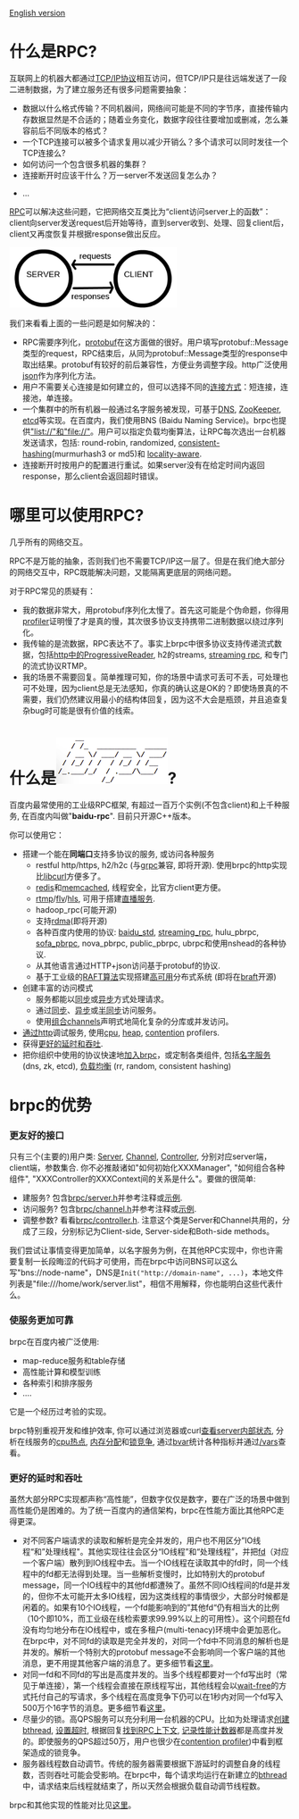 [English version](../en/overview.md)

# 什么是RPC?

互联网上的机器大都通过[TCP/IP协议](http://en.wikipedia.org/wiki/Internet_protocol_suite)相互访问，但TCP/IP只是往远端发送了一段二进制数据，为了建立服务还有很多问题需要抽象：

- 数据以什么格式传输？不同机器间，网络间可能是不同的字节序，直接传输内存数据显然是不合适的；随着业务变化，数据字段往往要增加或删减，怎么兼容前后不同版本的格式？
- 一个TCP连接可以被多个请求复用以减少开销么？多个请求可以同时发往一个TCP连接么?
- 如何访问一个包含很多机器的集群？
- 连接断开时应该干什么？万一server不发送回复怎么办？

* ...

[RPC](http://en.wikipedia.org/wiki/Remote_procedure_call)可以解决这些问题，它把网络交互类比为“client访问server上的函数”：client向server发送request后开始等待，直到server收到、处理、回复client后，client又再度恢复并根据response做出反应。

![rpc.png](../images/rpc.png)

我们来看看上面的一些问题是如何解决的：

- RPC需要序列化，[protobuf](https://github.com/google/protobuf)在这方面做的很好。用户填写protobuf::Message类型的request，RPC结束后，从同为protobuf::Message类型的response中取出结果。protobuf有较好的前后兼容性，方便业务调整字段。http广泛使用[json](http://www.json.org/)作为序列化方法。
- 用户不需要关心连接是如何建立的，但可以选择不同的[连接方式](client.md#连接方式)：短连接，连接池，单连接。
- 一个集群中的所有机器一般通过名字服务被发现，可基于[DNS](https://en.wikipedia.org/wiki/Domain_Name_System), [ZooKeeper](https://zookeeper.apache.org/), [etcd](https://github.com/coreos/etcd)等实现。在百度内，我们使用BNS (Baidu Naming Service)。brpc也提供["list://"和"file://"](client.md#名字服务)。用户可以指定负载均衡算法，让RPC每次选出一台机器发送请求，包括: round-robin, randomized, [consistent-hashing](consistent_hashing.md)(murmurhash3 or md5)和 [locality-aware](lalb.md).
- 连接断开时按用户的配置进行重试。如果server没有在给定时间内返回response，那么client会返回超时错误。

# 哪里可以使用RPC?

几乎所有的网络交互。

RPC不是万能的抽象，否则我们也不需要TCP/IP这一层了。但是在我们绝大部分的网络交互中，RPC既能解决问题，又能隔离更底层的网络问题。

对于RPC常见的质疑有：

- 我的数据非常大，用protobuf序列化太慢了。首先这可能是个伪命题，你得用[profiler](cpu_profiler.md)证明慢了才是真的慢，其次很多协议支持携带二进制数据以绕过序列化。
- 我传输的是流数据，RPC表达不了。事实上brpc中很多协议支持传递流式数据，包括[http中的ProgressiveReader](http_client.md#持续下载), h2的streams, [streaming rpc](streaming_rpc.md), 和专门的流式协议RTMP。
- 我的场景不需要回复。简单推理可知，你的场景中请求可丢可不丢，可处理也可不处理，因为client总是无法感知，你真的确认这是OK的？即使场景真的不需要，我们仍然建议用最小的结构体回复，因为这不大会是瓶颈，并且追查复杂bug时可能是很有价值的线索。

# 什么是![brpc](../images/logo.png)?

百度内最常使用的工业级RPC框架, 有超过一百万个实例(不包含client)和上千种服务, 在百度内叫做"**baidu-rpc**". 目前只开源C++版本。

你可以使用它：

* 搭建一个能在**同端口**支持多协议的服务, 或访问各种服务
  * restful http/https, h2/h2c (与[grpc](https://github.com/grpc/grpc)兼容, 即将开源). 使用brpc的http实现比[libcurl](https://curl.haxx.se/libcurl/)方便多了。
  * [redis](redis_client.md)和[memcached](memcache_client.md), 线程安全，比官方client更方便。
  * [rtmp](https://github.com/brpc/brpc/blob/master/src/brpc/rtmp.h)/[flv](https://en.wikipedia.org/wiki/Flash_Video)/[hls](https://en.wikipedia.org/wiki/HTTP_Live_Streaming), 可用于搭建[直播服务](live_streaming.md).
  * hadoop_rpc(可能开源)
  * 支持[rdma](https://en.wikipedia.org/wiki/Remote_direct_memory_access)(即将开源)
  * 各种百度内使用的协议: [baidu_std](baidu_std.md), [streaming_rpc](streaming_rpc.md), hulu_pbrpc, [sofa_pbrpc](https://github.com/baidu/sofa-pbrpc), nova_pbrpc, public_pbrpc, ubrpc和使用nshead的各种协议.
  * 从其他语言通过HTTP+json访问基于protobuf的协议.
  * 基于工业级的[RAFT算法](https://raft.github.io)实现搭建[高可用](https://en.wikipedia.org/wiki/High_availability)分布式系统 (即将在[braft](https://github.com/brpc/braft)开源)
* 创建丰富的访问模式
  * 服务都能以[同步](server.md)或[异步](server.md#异步service)方式处理请求。
  * 通过[同步](client.md#同步访问)、[异步](client.md#异步访问)或[半同步](client.md#半同步)访问服务。
  * 使用[组合channels](combo_channel.md)声明式地简化复杂的分库或并发访问。
* [通过http](builtin_service.md)调试服务, 使用[cpu](cpu_profiler.md), [heap](heap_profiler.md), [contention](contention_profiler.md) profilers.
* 获得[更好的延时和吞吐](#更好的延时和吞吐).
* 把你组织中使用的协议快速地[加入brpc](new_protocol.md)，或定制各类组件, 包括[名字服务](load_balancing.md#名字服务) (dns, zk, etcd), [负载均衡](load_balancing.md#负载均衡) (rr, random, consistent hashing)

# brpc的优势

### 更友好的接口

只有三个(主要的)用户类: [Server](https://github.com/brpc/brpc/blob/master/src/brpc/server.h), [Channel](https://github.com/brpc/brpc/blob/master/src/brpc/channel.h), [Controller](https://github.com/brpc/brpc/blob/master/src/brpc/controller.h), 分别对应server端，client端，参数集合. 你不必推敲诸如"如何初始化XXXManager", "如何组合各种组件",  "XXXController的XXXContext间的关系是什么"。要做的很简单:

* 建服务? 包含[brpc/server.h](https://github.com/brpc/brpc/blob/master/src/brpc/server.h)并参考注释或[示例](https://github.com/brpc/brpc/blob/master/example/echo_c++/server.cpp).
* 访问服务? 包含[brpc/channel.h](https://github.com/brpc/brpc/blob/master/src/brpc/channel.h)并参考注释或[示例](https://github.com/brpc/brpc/blob/master/example/echo_c++/client.cpp).
* 调整参数? 看看[brpc/controller.h](https://github.com/brpc/brpc/blob/master/src/brpc/controller.h). 注意这个类是Server和Channel共用的，分成了三段，分别标记为Client-side, Server-side和Both-side methods。

我们尝试让事情变得更加简单，以名字服务为例，在其他RPC实现中，你也许需要复制一长段晦涩的代码才可使用，而在brpc中访问BNS可以这么写"bns://node-name"，DNS是`Init("http://domain-name", ...)`，本地文件列表是"file:///home/work/server.list"，相信不用解释，你也能明白这些代表什么。

### 使服务更加可靠

brpc在百度内被广泛使用:

* map-reduce服务和table存储
* 高性能计算和模型训练
* 各种索引和排序服务
* ….

它是一个经历过考验的实现。

brpc特别重视开发和维护效率, 你可以通过浏览器或curl[查看server内部状态](builtin_service.md), 分析在线服务的[cpu热点](cpu_profiler.md), [内存分配](heap_profiler.md)和[锁竞争](contention_profiler.md), 通过[bvar](bvar.md)统计各种指标并通过[/vars](vars.md)查看。

### 更好的延时和吞吐

虽然大部分RPC实现都声称“高性能”，但数字仅仅是数字，要在广泛的场景中做到高性能仍是困难的。为了统一百度内的通信架构，brpc在性能方面比其他RPC走得更深。

- 对不同客户端请求的读取和解析是完全并发的，用户也不用区分”IO线程“和”处理线程"。其他实现往往会区分“IO线程”和“处理线程”，并把[fd](http://en.wikipedia.org/wiki/File_descriptor)（对应一个客户端）散列到IO线程中去。当一个IO线程在读取其中的fd时，同一个线程中的fd都无法得到处理。当一些解析变慢时，比如特别大的protobuf message，同一个IO线程中的其他fd都遭殃了。虽然不同IO线程间的fd是并发的，但你不太可能开太多IO线程，因为这类线程的事情很少，大部分时候都是闲着的。如果有10个IO线程，一个fd能影响到的”其他fd“仍有相当大的比例（10个即10%，而工业级在线检索要求99.99%以上的可用性）。这个问题在fd没有均匀地分布在IO线程中，或在多租户(multi-tenacy)环境中会更加恶化。在brpc中，对不同fd的读取是完全并发的，对同一个fd中不同消息的解析也是并发的。解析一个特别大的protobuf message不会影响同一个客户端的其他消息，更不用提其他客户端的消息了。更多细节看[这里](io.md#收消息)。
- 对同一fd和不同fd的写出是高度并发的。当多个线程都要对一个fd写出时（常见于单连接），第一个线程会直接在原线程写出，其他线程会以[wait-free](http://en.wikipedia.org/wiki/Non-blocking_algorithm#Wait-freedom)的方式托付自己的写请求，多个线程在高度竞争下仍可以在1秒内对同一个fd写入500万个16字节的消息。更多细节看[这里](io.md#发消息)。
- 尽量少的锁。高QPS服务可以充分利用一台机器的CPU。比如为处理请求[创建bthread](memory_management.md), [设置超时](timer_keeping.md), 根据回复[找到RPC上下文](bthread_id.md), [记录性能计数器](bvar.md)都是高度并发的。即使服务的QPS超过50万，用户也很少在[contention profiler](contention_profiler.md))中看到框架造成的锁竞争。
- 服务器线程数自动调节。传统的服务器需要根据下游延时的调整自身的线程数，否则吞吐可能会受影响。在brpc中，每个请求均运行在新建立的[bthread](bthread.md)中，请求结束后线程就结束了，所以天然会根据负载自动调节线程数。

brpc和其他实现的性能对比见[这里](benchmark.md)。
